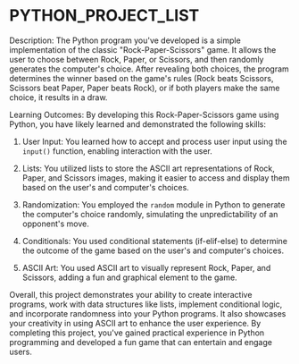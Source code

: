 # PYTHON_PROJECT_LIST
Description:
The Python program you've developed is a simple implementation of the classic "Rock-Paper-Scissors" game. It allows the user to choose between Rock, Paper, or Scissors, and then randomly generates the computer's choice. After revealing both choices, the program determines the winner based on the game's rules (Rock beats Scissors, Scissors beat Paper, Paper beats Rock), or if both players make the same choice, it results in a draw.

Learning Outcomes:
By developing this Rock-Paper-Scissors game using Python, you have likely learned and demonstrated the following skills:

1. User Input: You learned how to accept and process user input using the `input()` function, enabling interaction with the user.

2. Lists: You utilized lists to store the ASCII art representations of Rock, Paper, and Scissors images, making it easier to access and display them based on the user's and computer's choices.

3. Randomization: You employed the `random` module in Python to generate the computer's choice randomly, simulating the unpredictability of an opponent's move.

4. Conditionals: You used conditional statements (if-elif-else) to determine the outcome of the game based on the user's and computer's choices.

5. ASCII Art: You used ASCII art to visually represent Rock, Paper, and Scissors, adding a fun and graphical element to the game.

Overall, this project demonstrates your ability to create interactive programs, work with data structures like lists, implement conditional logic, and incorporate randomness into your Python programs. It also showcases your creativity in using ASCII art to enhance the user experience. By completing this project, you've gained practical experience in Python programming and developed a fun game that can entertain and engage users.
